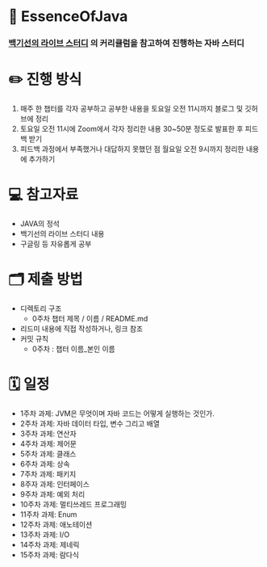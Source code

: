 # 📖 EssenceOfJava
### [백기선의 라이브 스터디](https://github.com/whiteship/live-study) 의 커리큘럼을 참고하여 진행하는 자바 스터디



# ✏️ 진행 방식
1. 매주 한 챕터를 각자 공부하고 공부한 내용을 토요일 오전 11시까지 블로그 및 깃허브에 정리
2. 토요일 오전 11시에 Zoom에서 각자 정리한 내용 30~50분 정도로 발표한 후 피드백 받기
3. 피드백 과정에서 부족했거나 대답하지 못했던 점 월요일 오전 9시까지 정리한 내용에 추가하기

# 💻 참고자료
- JAVA의 정석
- 백기선의 라이브 스터디 내용
- 구글링 등 자유롭게 공부

# 🗂 제출 방법
- 디렉토리 구조
  -   0주차 챕터 제목 / 이름 / README.md
- 리드미 내용에 직접 작성하거나, 링크 참조
- 커밋 규칙
  - 0주차 : 챕터 이름_본인 이름

# 🗓 일정
- 1주차 과제: JVM은 무엇이며 자바 코드는 어떻게 실행하는 것인가.
- 2주차 과제: 자바 데이터 타입, 변수 그리고 배열
- 3주차 과제: 연산자
- 4주차 과제: 제어문
- 5주차 과제: 클래스
- 6주차 과제: 상속
- 7주차 과제: 패키지
- 8주자 과제: 인터페이스
- 9주차 과제: 예외 처리
- 10주차 과제: 멀티쓰레드 프로그래밍
- 11주차 과제: Enum
- 12주차 과제: 애노테이션
- 13주차 과제: I/O
- 14주차 과제: 제네릭
- 15주차 과제: 람다식


